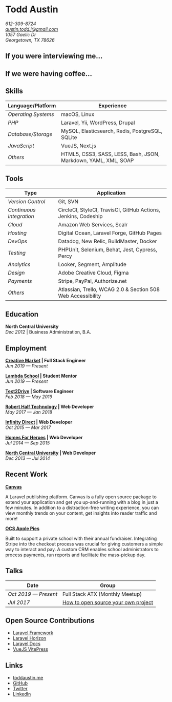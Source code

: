 # Todd Austin
  
*612-309-8724*  
*[austin.todd.j@gmail.com](mailto:austin.todd.j@gmail.com)*  
*1057 Gaelic Dr*  
*Georgetown, TX 78626*

## If you were interviewing me...

## If we were having coffee...

## Skills

Language/Platform | Experience
--- | ---
*Operating Systems* | macOS, Linux
*PHP* | Laravel, Yii, WordPress, Drupal
*Database/Storage* | MySQL, Elasticsearch, Redis, PostgreSQL, SQLite
*JavaScript* | VueJS, Next.js
*Others* | HTML5, CSS3, SASS, LESS, Bash, JSON, Markdown, YAML, XML, SOAP

## Tools

Type | Application
--- | ---
*Version Control* | Git, SVN
*Continuous Integration* | CircleCI, StyleCI, TravisCI, GitHub Actions, Jenkins, Codeship
*Cloud* | Amazon Web Services, Scalr
*Hosting* | Digital Ocean, Laravel Forge, GitHub Pages
*DevOps* | Datadog, New Relic, BuildMaster, Docker
*Testing* | PHPUnit, Selenium, Behat, Jest, Cypress, Percy
*Analytics* | Looker, Segment, Amplitude
*Design* | Adobe Creative Cloud, Figma
*Payments* | Stripe, PayPal, Authorize.net
*Others* | Atlassian, Trello, WCAG 2.0 & Section 508 Web Accessibility

## Education

**North Central University**  
*Dec 2012* | Business Administration, B.A.

## Employment

**[Creative Market](https://creativemarket.com) | Full Stack Engineer**  
*Jun 2019 — Present*

**[Lambda School](https://lambdaschool.com) | Student Mentor**  
*Jun 2019 — Present*

**[Text2Drive](https://text2drive.com) | Software Engineer**  
*Feb 2018 — May 2019*

**[Robert Half Technology](https://www.roberthalf.com) | Web Developer**  
*May 2017 — Jan 2018*

**[Infinity Direct](https://infinitydirect.com) | Web Developer**  
*Oct 2015 — Mar 2017*

**[Homes For Heroes](https://www.homesforheroes.com) | Web Developer**  
*Jul 2014 — Sep 2015*

**[North Central University](https://www.northcentral.edu) | Web Developer**  
*Dec 2013 — Jul 2014*

## Recent Work

**[Canvas](https://cnvs.io)**

A Laravel publishing platform. Canvas is a fully open source package to extend your application and get you up-and-running with a blog in just a few minutes. In addition to a distraction-free writing experience, you can view monthly trends on your content, get insights into reader traffic and more!

**[OCS Apple Pies](https://ocsapplepies.com)**

Built to support a private school with their annual fundraiser. Integrating Stripe into the checkout process was crucial for giving customers a simple way to interact and pay. A custom CRM enables school administrators to process payments, run reports and facilitate the mass-pickup day.

## Talks

Date | Group
--- | ---
*Oct 2019 — Present* | Full Stack ATX (Monthly Meetup)
*Jul 2017* | [How to open source your own project](https://speakerdeck.com/austintoddj/canvas)  

## Open Source Contributions

- [Laravel Framework](https://github.com/laravel/framework/pull/23191)
- [Laravel Horizon](https://github.com/laravel/horizon/pull/396)
- [Laravel Docs](https://github.com/laravel/docs/pull/3551)
- [VueJS VitePress](https://github.com/vuejs/vitepress/pull/1)

## Links

- [toddaustin.me](https://toddaustin.me)
- [GitHub](https://github.com/austintoddj)
- [Twitter](https://twitter.com/austintoddj)
- [LinkedIn](https://linkedin.com/in/austintoddj)
